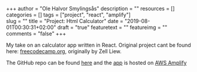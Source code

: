 +++
author = "Ole Halvor Smylingsås"
description = ""
resources = []
categories = []
tags = ["project", "react", "amplify"]  
slug = ""
title = "Project: Html Calculator"
date = "2019-08-01T00:30:31+02:00"
draft = "true"
featuretext = ""
featureimg = ""
comments = "false"
+++

My take on an calculator app written in React. Original project cant be found here: [freecodecamp.org](https://www.freecodecamp.org/news/how-to-build-an-html-calculator-app-from-scratch-using-javascript-4454b8714b98/), originally by Zell Liew.   

The GitHub repo can be found [here](https://github.com/olehsm/html-react-ampliffy-calc) and the [app](https://master.da3nzdsjs3zqd.amplifyapp.com/) is hosted on [AWS Amplify](https://aws.amazon.com/amplify/)